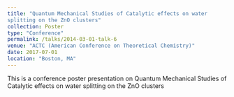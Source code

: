 ```yaml
---
title: "Quantum Mechanical Studies of Catalytic effects on water
splitting on the ZnO clusters"
collection: Poster
type: "Conference"
permalink: /talks/2014-03-01-talk-6
venue: "ACTC (American Conference on Theoretical Chemistry)"
date: 2017-07-01
location: "Boston, MA"
---
```


This is a conference poster presentation on Quantum Mechanical Studies of Catalytic effects on water
splitting on the ZnO clusters
